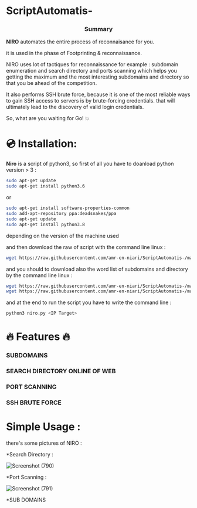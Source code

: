 # ScriptAutomatis-
 
<h3 align="center">Summary</h3>
 
**NIRO** automates the entire process of reconnaisance for you.

it is used in the phase of Footprinting & reconnaissance.
 
NIRO uses lot of tactiques for reconnaissance for example : subdomain enumeration and search directory and ports scanning which helps you getting the maximum and the most interesting subdomains and directory so that you be ahead of the competition.   
  
It also performs SSH brute force, because it is one of the most reliable ways to gain SSH access to servers is by brute-forcing credentials. that will ultimately lead to the discovery of valid login credentials. 
 
So, what are you waiting for Go!  :boom:


# 💿 Installation:
**Niro** is a script of python3, so first of all you have to doanload python version > 3 :

```bash
sudo apt-get update
sudo apt-get install python3.6
```
or 

```bash
sudo apt-get install software-properties-common
sudo add-apt-repository ppa:deadsnakes/ppa
sudo apt-get update
sudo apt-get install python3.8
```
depending on the version of the machine used

and then download the raw of script with the command line linux :
```bash
wget https://raw.githubusercontent.com/amr-en-niari/ScriptAutomatis-/main/niro.py
```
and you should to download also the word list of subdomains and directory by the command line linux :
```bash
wget https://raw.githubusercontent.com/amr-en-niari/ScriptAutomatis-/main/subdomains.txt
wget https://raw.githubusercontent.com/amr-en-niari/ScriptAutomatis-/main/directory-list-2.3-medium.txt
```
and at the end to run the script you have to write the command line :
```bash
python3 niro.py <IP Target>
```
# :fire: Features :fire:

### SUBDOMAINS
### SEARCH DIRECTORY ONLINE OF WEB
### PORT SCANNING
### SSH BRUTE FORCE

# Simple Usage :

there's some pictures of NIRO :

*Search Directory :

![Screenshot (790)](https://user-images.githubusercontent.com/65505262/131858776-42cd50fa-3708-4b23-9df0-1e7ddc55a21b.png)

*Port Scanning :

![Screenshot (791)](https://user-images.githubusercontent.com/65505262/131859206-0768523b-1dec-4b11-a4c8-8a3c3f56e929.png)

*SUB DOMAINS


